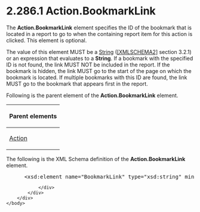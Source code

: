 <html dir="LTR" xmlns:mshelp="http://msdn.microsoft.com/mshelp" xmlns:ddue="http://ddue.schemas.microsoft.com/authoring/2003/5" xmlns:xlink="http://www.w3.org/1999/xlink" xmlns:tool="http://www.microsoft.com/tooltip">
    <head>
        <meta http-equiv="Content-Type" content="text/html; CHARSET=utf-8"></meta>
        <meta name="save" content="history"></meta>
        <title>2.286.1 Action.BookmarkLink</title>
        <xml>
            <mshelp:toctitle title="2.286.1 Action.BookmarkLink"></mshelp:toctitle>
            <mshelp:rltitle title="[MS-RDL]: Action.BookmarkLink"></mshelp:rltitle>
            <mshelp:keyword index="A" term="37a720d6-0c3b-4a13-b909-74c59ef3ebed"></mshelp:keyword>
            <mshelp:attr name="DCSext.ContentType" value="open specification"></mshelp:attr>
            <mshelp:attr name="AssetID" value="37a720d6-0c3b-4a13-b909-74c59ef3ebed"></mshelp:attr>
            <mshelp:attr name="TopicType" value="kbRef"></mshelp:attr>
            <mshelp:attr name="DCSext.Title" value="[MS-RDL]: Action.BookmarkLink" />
        </xml>
    </head>
    <body>
        <div id="header">
            <h1 class="heading">2.286.1 Action.BookmarkLink</h1>
        </div>
        <div id="mainSection">
            <div id="mainBody">
                <div id="allHistory" class="saveHistory"></div>
                <div id="sectionSection0" class="section" name="collapseableSection">
                    

<p>The <b>Action.BookmarkLink</b> element specifies the ID of
the bookmark that is located in a report to go to when the containing report
item for this action is clicked. This element is optional. </p>

<p>The value of this element MUST be a <a href="1ed81ef3-a683-45e3-aaad-bd2bbe71bc3d.html">String</a> (<a href="https://go.microsoft.com/fwlink/?LinkId=90610">[XMLSCHEMA2]</a> section
3.2.1) or an expression that evaluates to a <b>String</b>. If a bookmark with
the specified ID is not found, the link MUST NOT be included in the report. If
the bookmark is hidden, the link MUST go to the start of the page on which the
bookmark is located. If multiple bookmarks with this ID are found, the link
MUST go to the bookmark that appears first in the report.</p>

<p>Following is the parent element of the <b>Action.BookmarkLink</b>
element.</p>

<table>
 <thead>
  <tr>
   <th>
   <p>Parent elements</p>
   </th>
  </tr>
 </thead>
 <tr>
  <td>
  <p><a href="0c9b8d37-de61-420e-a652-26d3db8bc586.html">Action</a></p>
  </td>
 </tr>
</table>

<p>The following is the XML Schema definition of the <b>Action.BookmarkLink</b>
element.</p>

<dl>
<dd>
<div><pre> &lt;xsd:element name=&quot;BookmarkLink&quot; type=&quot;xsd:string&quot; minOccurs=&quot;0&quot;&gt;
</pre></div>
</dd></dl>


                </div>
            </div>
        </div>
    </body>
</html>